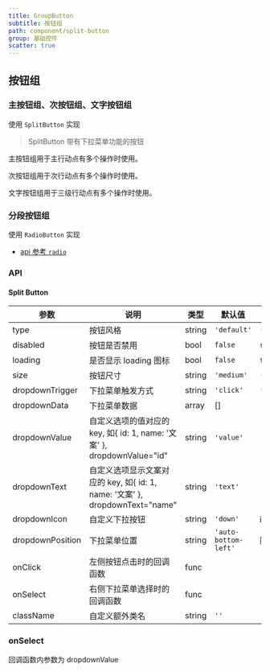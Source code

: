 ```yaml
---
title: GroupButton
subtitle: 按钮组
path: component/split-button
group: 基础控件
scatter: true
---
```


## 按钮组

### 主按钮组、次按钮组、文字按钮组
使用 `SplitButton` 实现

> SplitButton 带有下拉菜单功能的按钮

主按钮组用于主行动点有多个操作时使用。

次按钮组用于次行动点有多个操作时使用。

文字按钮组用于三级行动点有多个操作时使用。
<!-- demo-slot-1 -->
<!-- demo-slot-2 -->
<!-- demo-slot-3 -->
<!-- demo-slot-4 -->

### 分段按钮组

使用 `RadioButton` 实现
- [api 参考 `radio` ](https://youzan.github.io/zent/zh/component/radio)

<!-- demo-slot-5 -->

### API

#### Split Button
| 参数             | 说明                                                                         | 类型   | 默认值               | 备选值                               |
| ---------------- | ---------------------------------------------------------------------------- | ------ | -------------------- | ------------------------------------ |
| type             | 按钮风格                                                                     | string | `'default'`          | `'primary'`、`'text'`                  |
| disabled         | 按钮是否禁用                                                                 | bool   | `false`              | `true`、`false`                      |
| loading          | 是否显示 loading 图标                                                        | bool   | `false`              | `true`, `false`                      |
| size             | 按钮尺寸                                                                     | string | `'medium'`           | `'large'`、`'medium'`、`'small'`     |
| dropdownTrigger  | 下拉菜单触发方式                                                             | string | `'click'`            | `'click'`、`'hover'`                 |
| dropdownData     | 下拉菜单数据                                                                 | array  | []                   |                                      |
| dropdownValue    | 自定义选项的值对应的 key, 如{ id: 1, name: '文案' }, dropdownValue="id"      | string | `'value'`            |                                      |
| dropdownText     | 自定义选项显示文案对应的 key, 如{ id: 1, name: '文案' }, dropdownText="name" | string | `'text'`             |                                      |
| dropdownIcon		 | 自定义下拉按钮																																															| string | `'down'`							| icon类型
| dropdownPosition | 下拉菜单位置                                                                 | string | `'auto-bottom-left'` | 同 Pop 中的 position                 |
| onClick          | 左侧按钮点击时的回调函数                                                     | func   |                      |                                      |
| onSelect         | 右侧下拉菜单选择时的回调函数                                                 | func   |                      |                                      |
| className        | 自定义额外类名                                                               | string | `''`                 |                                      |

### onSelect

回调函数内参数为 dropdownValue

